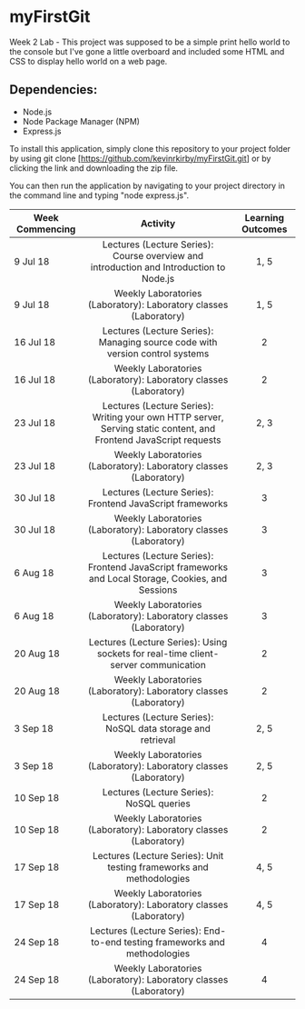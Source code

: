 # myFirstGit
Week 2 Lab - This project was supposed to be a simple print hello world to the console but I've gone a little overboard and included some HTML and CSS to display hello world on a web page.

## Dependencies:
  - Node.js 
  - Node Package Manager (NPM)
  - Express.js
  
To install this application, simply clone this repository to your project folder by using git clone [<https://github.com/kevinrkirby/myFirstGit.git>] or by clicking the link and downloading the zip file.

You can then run the application by navigating to your project directory in the command line and typing "node express.js".
  
| Week Commencing | Activity | Learning Outcomes
| ----------------|:----------------:|:----------------:|
| 9 Jul 18 | Lectures (Lecture Series): Course overview and introduction and Introduction to Node.js | 1, 5 |
| 9 Jul 18 | Weekly Laboratories (Laboratory): Laboratory classes (Laboratory) | 1, 5 |
| 16 Jul 18 | Lectures (Lecture Series): Managing source code with version control systems | 2 |
| 16 Jul 18 | Weekly Laboratories (Laboratory): Laboratory classes (Laboratory) | 2 |
| 23 Jul 18 | Lectures (Lecture Series): Writing your own HTTP server, Serving static content, and Frontend JavaScript requests | 2, 3 |
| 23 Jul 18 | Weekly Laboratories (Laboratory): Laboratory classes (Laboratory) | 2, 3 |
| 30 Jul 18 | Lectures (Lecture Series): Frontend JavaScript frameworks | 3 |
| 30 Jul 18 | Weekly Laboratories (Laboratory): Laboratory classes (Laboratory) | 3 |
| 6 Aug 18 | Lectures (Lecture Series): Frontend JavaScript frameworks and Local Storage, Cookies, and Sessions | 3 |
| 6 Aug 18 | Weekly Laboratories (Laboratory): Laboratory classes (Laboratory) | 3 |
| 20 Aug 18 | Lectures (Lecture Series): Using sockets for real-time client-server communication | 2 |
| 20 Aug 18 | Weekly Laboratories (Laboratory): Laboratory classes (Laboratory) | 2 |
| 3 Sep 18 | Lectures (Lecture Series): NoSQL data storage and retrieval | 2, 5 |
| 3 Sep 18 | Weekly Laboratories (Laboratory): Laboratory classes (Laboratory) | 2, 5 |
| 10 Sep 18 | Lectures (Lecture Series): NoSQL queries | 2 |
| 10 Sep 18 | Weekly Laboratories (Laboratory): Laboratory classes (Laboratory) | 2 |
| 17 Sep 18 | Lectures (Lecture Series): Unit testing frameworks and methodologies | 4, 5 |
| 17 Sep 18 | Weekly Laboratories (Laboratory): Laboratory classes (Laboratory) | 4, 5 |
| 24 Sep 18 | Lectures (Lecture Series): End-to-end testing frameworks and methodologies | 4 |
| 24 Sep 18 | Weekly Laboratories (Laboratory): Laboratory classes (Laboratory) | 4 |
